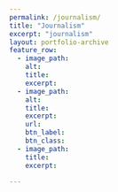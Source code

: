 ```yaml
---
permalink: /journalism/
title: "Journalism"
excerpt: "journalism"
layout: portfolio-archive
feature_row:
  - image_path:
    alt: 
    title: 
    excerpt: 
  - image_path: 
    alt: 
    title: 
    excerpt: 
    url:
    btn_label: 
    btn_class: 
  - image_path: 
    title: 
    excerpt: 

---
```



